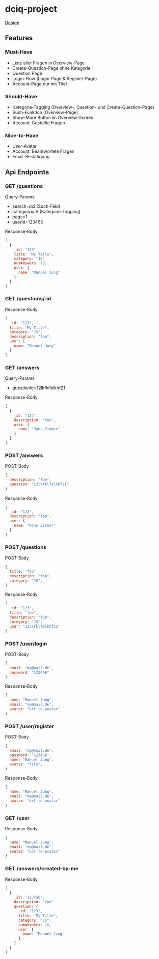 # dciq-project

[Design](https://app.moqups.com/PemevsJmVliOXW1qITZDxhX9nBi4jKXH/share)

## Features

### Must-Have

- Liste aller Fragen in Overview-Page
- Create-Question-Page ohne Kategorie
- Question Page
- Login-Flow (Login-Page & Register-Page)
- Account-Page nur mit Titel


### Should-Have

- Kategorie-Tagging (Overview-, Question- und Create-Question-Page)
- Such-Funktion (Overview-Page)
- Show-More Button im Overview-Screen
- Account: Gestellte Fragen


### Nice-to-Have

- User-Avatar
- Account: Beantwortete Fragen
- Email-Bestätigung



## Api Endpoints

### GET /questions

Query-Params

- search=dci (Such-Feld)
- category=JS (Kategorie-Tagging)
- page=1
- userId=123456

Response-Body

```javascript
[
  {
    _id: "123",
    title: "My Title",
    category: "JS",
    numAnswers: 10,
    user: {
      name: "Manuel Jung"
    }
  }
]
```

### GET /questions/:id

Response-Body

```javascript
{
  _id: "123",
  title: "My Title",
  category: "JS",
  description: "foo",
  user: {
    name: "Manuel Jung"
  }
}
```

### GET /answers

Query-Params

- questionId=12lkfklfelkhf21

Response-Body

```javascript
[
  {
    _id: "123",
    description: "foo",
    user: {
      name: "Hans Zimmer"
    }
  }
]
```

### POST /answers

POST-Body

```javascript
{
  description: "foo",
  question: "12lkfklfelkhf21",
}
```

Response-Body

```javascript
{
  _id: "123",
  description: "foo",
  user: {
    name: "Hans Zimmer"
  }
}
```

### POST /questions

POST-Body

```javascript
{
  title: "foo",
  description: "foo",
  category: "JS",
}
```

Response-Body

```javascript
{
  _id: "123",
  title: "foo",
  description: "foo",
  category: "JS",
  user: "12lkfklfelkhf21"
}
```

### POST /user/login

POST-Body

```javascript
{
  email: "my@mail.de",
  password: "123456"
}
```

Response-Body

```javascript
{
  name: "Manuel Jung",
  email: "my@mail.de",
  avatar: "url-to-avatar"
}
```

### POST /user/register

POST-Body

```javascript
{
  email: "my@mail.de",
  password: "123456",
  name: "Manuel Jung",
  avatar: "file",
}
```

Response-Body

```javascript
{
  name: "Manuel Jung",
  email: "my@mail.de",
  avatar: "url-to-avatar"
}
```

### GET /user

Response-Body

```javascript
{
  name: "Manuel Jung",
  email: "my@mail.de",
  avatar: "url-to-avatar"
}
```

### GET /answers/created-by-me

Response-Body

```javascript
[
  {
    _id: '123456',
    description: "foo"
    question: {
      _id: "123",
      title: "My Title",
      category: "JS",
      numAnswers: 10,
      user: {
        name: "Manuel Jung"
      }
    }
  }
]
```
